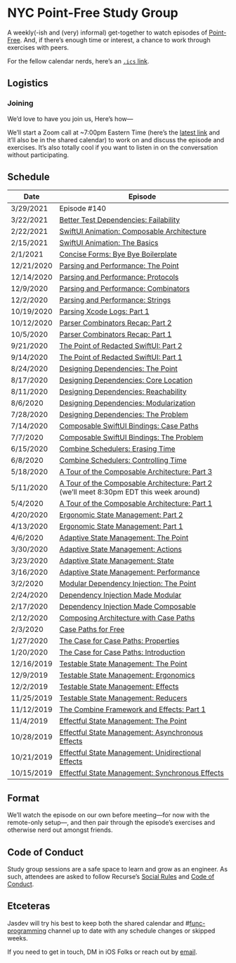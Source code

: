 # NYC Point-Free Study Group

A weekly(-ish and (very) informal) get-together to watch episodes of [Point-Free][1]. And, if there’s enough time or interest, a chance to work through exercises with peers.

For the fellow calendar nerds, here’s an [`.ics` link][3].

## Logistics

### Joining

We’d love to have you join us, Here’s how—

We’ll start a Zoom call at \~7:00pm Eastern Time (here’s the [latest link][4] and it’ll also be in the shared calendar) to work on and discuss the episode and exercises. It’s also totally cool if you want to listen in on the conversation without participating.

## Schedule

| Date | Episode |
| ----------- | ------------- |
| 3/29/2021 | Episode #140 |
| 3/22/2021 | [Better Test Dependencies: Failability](https://www.pointfree.co/episodes/ep139-better-test-dependencies-failability) |
| 2/22/2021 | [SwiftUI Animation: Composable Architecture](https://www.pointfree.co/episodes/ep136-swiftui-animation-the-basics) |
| 2/15/2021 | [SwiftUI Animation: The Basics](https://www.pointfree.co/episodes/ep135-swiftui-animation-the-basics) |
| 2/1/2021 | [Concise Forms: Bye Bye Boilerplate](https://www.pointfree.co/episodes/ep133-concise-forms-bye-bye-boilerplate) |
| 12/21/2020 | [Parsing and Performance: The Point](https://www.pointfree.co/episodes/ep130-parsing-and-performance-the-point) |
| 12/14/2020 | [Parsing and Performance: Protocols](https://www.pointfree.co/episodes/ep129-parsing-and-performance-protocols) |
| 12/9/2020 | [Parsing and Performance: Combinators](https://www.pointfree.co/episodes/ep128-parsing-and-performance-combinators) |
| 12/2/2020 | [Parsing and Performance: Strings](https://www.pointfree.co/episodes/ep127-parsing-and-performance-strings) |
| 10/19/2020 | [Parsing Xcode Logs: Part 1](https://www.pointfree.co/episodes/ep121-parsing-xcode-logs-part-1) |
| 10/12/2020 | [Parser Combinators Recap: Part 2](https://www.pointfree.co/episodes/ep120-parser-combinators-recap-part-2) |
| 10/5/2020 | [Parser Combinators Recap: Part 1](https://www.pointfree.co/episodes/ep119-parser-combinators-recap-part-1) |
| 9/21/2020 | [The Point of Redacted SwiftUI: Part 2](https://www.pointfree.co/episodes/ep118-redacted-swiftui-the-point-part-2) |
| 9/14/2020 | [The Point of Redacted SwiftUI: Part 1](https://www.pointfree.co/episodes/ep117-redacted-swiftui-the-point-part-1) |
| 8/24/2020 | [Designing Dependencies: The Point](https://www.pointfree.co/episodes/ep114-designing-dependencies-the-point) |
| 8/17/2020 | [Designing Dependencies: Core Location](https://www.pointfree.co/episodes/ep113-designing-dependencies-core-location) |
| 8/11/2020 | [Designing Dependencies: Reachability](https://www.pointfree.co/episodes/ep112-designing-dependencies-reachability) |
| 8/6/2020 | [Designing Dependencies: Modularization](https://www.pointfree.co/episodes/ep111-designing-dependencies-modularization) |
| 7/28/2020 | [Designing Dependencies: The Problem](https://www.pointfree.co/episodes/ep110-designing-dependencies-the-problem) |
| 7/14/2020 | [Composable SwiftUI Bindings: Case Paths](https://www.pointfree.co/episodes/ep108-composable-swiftui-bindings-case-paths) |
| 7/7/2020 | [Composable SwiftUI Bindings: The Problem](https://www.pointfree.co/episodes/ep107-composable-swiftui-bindings-the-problem) |
| 6/15/2020 | [Combine Schedulers: Erasing Time](https://www.pointfree.co/episodes/ep106-combine-schedulers-erasing-time) |
| 6/8/2020 | [Combine Schedulers: Controlling Time](https://www.pointfree.co/episodes/ep105-combine-schedulers-controlling-time) |
| 5/18/2020 | [A Tour of the Composable Architecture: Part 3](https://www.pointfree.co/episodes/ep102-a-tour-of-the-composable-architecture-part-3) |
| 5/11/2020 | [A Tour of the Composable Architecture: Part 2](https://www.pointfree.co/episodes/ep101-a-tour-of-the-composable-architecture-part-2) (we’ll meet 8:30pm EDT this week around) |
| 5/4/2020 | [A Tour of the Composable Architecture: Part 1](https://www.pointfree.co/episodes/ep100-a-tour-of-the-composable-architecture-part-1) |
| 4/20/2020 | [Ergonomic State Management: Part 2](https://www.pointfree.co/episodes/ep99-ergonomic-state-management-part-2) |
| 4/13/2020 | [Ergonomic State Management: Part 1](https://www.pointfree.co/episodes/ep98-ergonomic-state-management-part-1) |
| 4/6/2020 | [Adaptive State Management: The Point](https://www.pointfree.co/episodes/ep97-adaptive-state-management-the-point) |
| 3/30/2020 | [Adaptive State Management: Actions](https://www.pointfree.co/episodes/ep96-adaptive-state-management-actions) |
| 3/23/2020 | [Adaptive State Management: State](https://www.pointfree.co/episodes/ep95-adaptive-state-management-state) |
| 3/16/2020 | [Adaptive State Management: Performance](https://www.pointfree.co/episodes/ep94-adaptive-state-management-performance) |
| 3/2/2020 | [Modular Dependency Injection: The Point](https://www.pointfree.co/episodes/ep93-modular-dependency-injection-the-point) |
| 2/24/2020 | [Dependency Injection Made Modular](23) |
| 2/17/2020 | [Dependency Injection Made Composable](22) |
| 2/12/2020 | [Composing Architecture with Case Paths][21] |
| 2/3/2020 | [Case Paths for Free][5] |
| 1/27/2020 | [The Case for Case Paths: Properties][6] |
| 1/20/2020 | [The Case for Case Paths: Introduction][7] |
| 12/16/2019 | [Testable State Management: The Point][8] |
| 12/9/2019 | [Testable State Management: Ergonomics][9] |
| 12/2/2019 | [Testable State Management: Effects][10] |
| 11/25/2019 | [Testable State Management: Reducers][11] |
| 11/12/2019 | [The Combine Framework and Effects: Part 1][12] |
| 11/4/2019 | [Effectful State Management: The Point][13] |
| 10/28/2019 | [Effectful State Management: Asynchronous Effects][14] |
| 10/21/2019 | [Effectful State Management: Unidirectional Effects][15] |
| 10/15/2019 | [Effectful State Management: Synchronous Effects][16] |

## Format

We’ll watch the episode on our own before meeting—for now with the remote-only setup—, and then pair through the episode’s exercises and otherwise nerd out amongst friends.

## Code of Conduct

Study group sessions are a safe space to learn and grow as an engineer. As such, attendees are asked to follow Recurse’s [Social Rules][17] and [Code of Conduct][18].

## Etceteras

Jasdev will try his best to keep both the shared calendar and \#[func-programming][19] channel up to date with any schedule changes or skipped weeks.

If you need to get in touch, DM in iOS Folks or reach out by [email][20].

[1]:	https://www.pointfree.co
[2]:	https://maps.apple.com/?address=125%20W%2025th%20St,%20New%20York,%20NY%20%2010001,%20United%20States&ll=40.744740,-73.992678&q=125%20W%2025th%20St&_ext=EiYpXpeGd8BeREAx16L2Kel/UsA53Gys0+ZfREBBIdkh5iZ/UsBQAw%3D%3D
[3]:	https://user.fm/calendar/v1-b88d068d40c340849570a49f68c376ae/NYC%20Point-Free%20Study%20Group.ics
[4]:	https://us04web.zoom.us/j/3543139408?pwd=di9YN2VoQ0o3dm41VDNrdGdOMmN1dz09
[5]:	https://www.pointfree.co/episodes/ep89-case-paths-for-free "Case Paths for Free"
[6]:	https://www.pointfree.co/episodes/ep88-the-case-for-case-paths-properties
[7]:	https://www.pointfree.co/episodes/ep87-the-case-for-case-paths-introduction
[8]:	https://www.pointfree.co/episodes/ep85-testable-state-management-the-point
[9]:	https://www.pointfree.co/episodes/ep84-testable-state-management-ergonomics
[10]:	https://www.pointfree.co/episodes/ep83-testable-state-management-effects
[11]:	https://www.pointfree.co/episodes/ep82-testable-state-management-reducers
[12]:	https://www.pointfree.co/episodes/ep80-the-combine-framework-and-effects-part-1
[13]:	https://www.pointfree.co/episodes/ep79-effectful-state-management-the-point
[14]:	https://www.pointfree.co/episodes/ep78-effectful-state-management-asynchronous-effects
[15]:	https://www.pointfree.co/episodes/ep77-effectful-state-management-unidirectional-effects
[16]:	https://www.pointfree.co/episodes/ep76-effectful-state-management-synchronous-effects
[17]:	https://www.recurse.com/manual#sub-sec-social-rules
[18]:	https://www.recurse.com/code-of-conduct
[19]:	https://iosdevelopers.slack.com/messages/C034QKFU2
[20]:	mailto:j@jasdev.me
[21]:	https://www.pointfree.co/episodes/ep90-composing-architecture-with-case-paths
[22]:	https://www.pointfree.co/episodes/ep91-dependency-injection-made-composable
[23]:	https://www.pointfree.co/episodes/ep92-dependency-injection-made-modular
